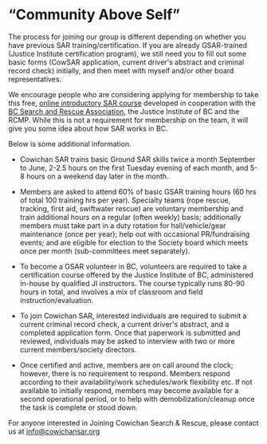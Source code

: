# “Community Above Self”

The process for joining our group is different depending on whether you have previous SAR training/certification. If you are already GSAR-trained (Justice Institute certification program), we still need you to fill out some basic forms (CowSAR application, current driver's abstract and criminal record check) initially, and then meet with myself and/or other board representatives.

We encourage people who are considering applying for membership to take this free, [online introductory SAR course](http://www.jibc.ca/course/sar103) developed in cooperation with the [BC Search and Rescue Association](http://bcsara.com), the Justice Institute of BC and the RCMP. While this is not a requirement for membership on the team, it will give you some idea about how SAR works in BC.

Below is some additional information. 

- Cowichan SAR trains basic Ground SAR skills twice a month September to June, 2-2.5 hours on the first Tuesday evening of each month, and 5-8 hours on a weekend day later in the month.

- Members are asked to attend 60% of basic GSAR training hours (60 hrs of total 100 training hrs per year). Specialty teams (rope rescue, tracking, first aid, swiftwater rescue) are voluntary membership and train additional hours on a regular (often weekly) basis; additionally members must take part in a duty rotation for hall/vehicle/gear maintenance (once per year); help out with occasional PR/fundraising events; and are eligible for election to the Society board which meets once per month (sub-committees meet separately).

- To become a GSAR volunteer in BC, volunteers are required to take a certification course offered by the Justice Institute of BC, administered in-house by qualified JI instructors. The course typically runs 80-90 hours in total, and involves a mix of classroom and field instruction/evaluation.

- To join Cowichan SAR, interested individuals are required to submit a current criminal record check, a current driver's abstract, and a completed application form. Once that paperwork is submitted and reviewed, individuals may be asked to interview with two or more current members/society directors.

- Once certified and active, members are on call around the clock; however, there is no requirement to respond. Members respond according to their availability/work schedules/work flexibility etc. If not available to initially respond, members may become available for a second operational period, or to help with demobilization/cleanup once the task is complete or stood down.

For anyone interested in Joining Cowichan Search & Rescue, please contact us at [info@cowichansar.org](mailto:info@cowichansar.org)
